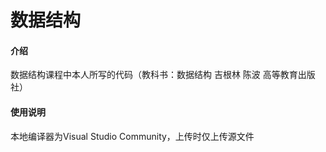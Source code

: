 # 数据结构

#### 介绍
数据结构课程中本人所写的代码（教科书：数据结构 吉根林 陈波 高等教育出版社）

#### 使用说明

本地编译器为Visual Studio Community，上传时仅上传源文件
